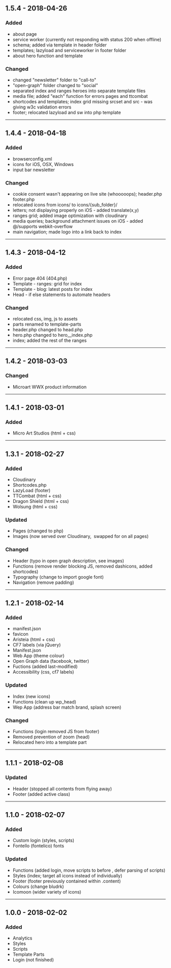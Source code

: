 ## 1.5.4 - 2018-04-26

### Added
- about page
- service worker (currently not responding with status 200 when offline)
- schema; added via template in header folder
- templates; lazyload and serviceworker in footer folder
- about hero function and template

### Changed
- changed "newsletter" folder to "call-to"
- "open-graph" folder changed to "social"
- separated index and ranges heroes into separate template files
- media file; added "each" function for errors pages and ttcombat
- shortcodes and templates; index grid missing srcset and src - was giving w3c validation errors
- footer; relocated lazyload and sw into php template

------------------------------------------------------------

## 1.4.4 - 2018-04-18

### Added
- browserconfig.xml
- icons for iOS, OSX, Windows
- input bar newsletter

### Changed
- cookie consent wasn't appearing on live site (whooooops); header.php footer.php
- relocated icons from icons/ to icons/{sub_folder}/
- letters; not displaying properly on iOS - added translate(x,y)
- ranges grid; added image optimization with cloudinary
- media queries; background attachment issues on iOS - added @/supports webkit-overflow
- main navigation; made logo into a link back to index

------------------------------------------------------------

## 1.4.3 - 2018-04-12

### Added
- Error page 404 (404.php)
- Template - ranges: grid for index
- Template - blog: latest posts for index
- Head - if else statements to automate headers

### Changed
- relocated css, img, js to assets
- parts renamed to template-parts
- header.php changed to head.php
- hero.php changed to hero__index.php
- index; added the rest of the ranges

------------------------------------------------------------

## 1.4.2 - 2018-03-03

### Changed
- Microart WWX product information

------------------------------------------------------------

## 1.4.1 - 2018-03-01

### Added
- Micro Art Studios (html + css)

------------------------------------------------------------

## 1.3.1 - 2018-02-27

### Added
- Cloudinary
- Shortcodes.php
- LazyLoad (footer)
- TTCombat (html + css)
- Dragon Shield (html + css)
- Wolsung (html + css)

### Updated
- Pages (changed to php)
- Images (now served over Cloudinary, <img> swapped for <picture> on all pages)

### Changed
- Header (typo in open graph description, see images)
- Functions (remove render blocking JS, removed dashicons, added shortcodes)
- Typography (change to import google font)
- Navigation (remove padding)

------------------------------------------------------------

## 1.2.1 - 2018-02-14

### Added
- manifest.json
- favicon
- Aristeia (html + css)
- CF7 labels (via jQuery)
- Manifest.json
- Web App (theme colour)
- Open Graph data (facebook, twitter)
- Fuctions (added last-modified)
- Accessibility (css, cf7 labels)

### Updated
- Index (new icons)
- Functions (clean up wp_head)
- Wep App (address bar match brand, splash screen)

### Changed
- Functions (login removed JS from footer)
- Removed prevention of zoom (head)
- Relocated hero into a template part

------------------------------------------------------------

## 1.1.1 - 2018-02-08

### Updated
- Header (stopped all contents from flying away)
- Footer (added active class)

------------------------------------------------------------

## 1.1.0 - 2018-02-07

### Added
- Custom login (styles, scripts)
- Fontello (fontelico) fonts

### Updated
- Functions (added login, move scripts to before </body>, defer parsing of scripts)
- Styles (index; target all icons instead of individually)
- Footer (footer previously contained within .content)
- Colours (change bludrk)
- Icomoon (wider variety of icons)

------------------------------------------------------------

## 1.0.0 - 2018-02-02

### Added
- Analytics
- Styles
- Scripts
- Template Parts
- Login (not finished)
